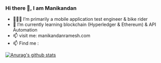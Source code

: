 ### Hi there 👋, I am Manikandan
- 👨🏻‍💻  I’m primarily a mobile application test engineer & bike rider
- 🌱 I’m currently learning blockchain (Hyperledger & Ethereum) & API Automation
- 📫 visit me: manikandanramesh.com
- 📫 Find me : 

[![Anurag's github stats](https://github-readme-stats.vercel.app/api?username=kuttyblacky)](https://github.com/anuraghazra/github-readme-stats)
